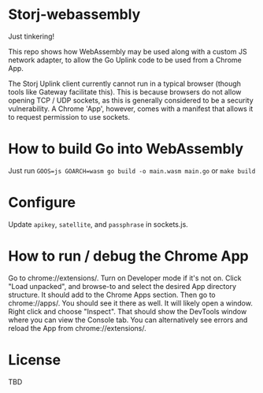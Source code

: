 # Storj-webassembly

Just tinkering!

This repo shows how WebAssembly may be used along with a custom JS network adapter, to allow the Go Uplink code to be used from a Chrome App.

The Storj Uplink client currently cannot run in a typical browser (though tools like Gateway facilitate this). 
This is because browsers do not allow opening TCP / UDP sockets, as this is generally considered to be a security vulnerability. 
A Chrome 'App', however, comes with a manifest that allows it to request permission to use sockets.

# How to build Go into WebAssembly

Just run `GOOS=js GOARCH=wasm go build -o main.wasm main.go` or `make build`

# Configure

Update `apikey`, `satellite`, and `passphrase` in sockets.js.

# How to run / debug the Chrome App

Go to chrome://extensions/. Turn on Developer mode if it's not on.  Click "Load unpacked", and browse-to and select the desired App directory structure.  It should add to the Chrome Apps section.  Then go to chrome://apps/.  You should see it there as well.  It will likely open a window.  Right click and choose "Inspect".  That should show the DevTools window where you can view the Console tab.  You can alternatively see errors and reload the App from chrome://extensions/.

# License

TBD


